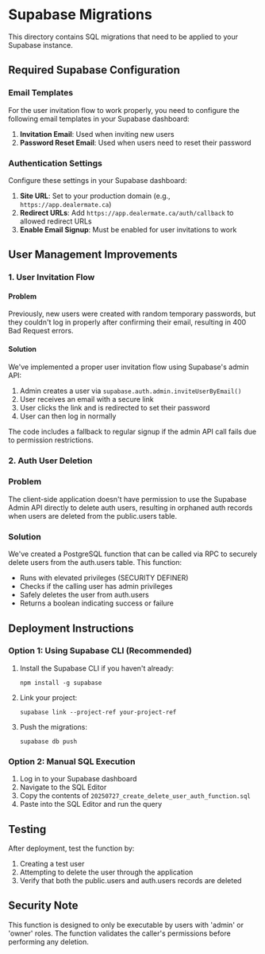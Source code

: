 # Supabase Migrations

This directory contains SQL migrations that need to be applied to your Supabase instance.

## Required Supabase Configuration

### Email Templates
For the user invitation flow to work properly, you need to configure the following email templates in your Supabase dashboard:

1. **Invitation Email**: Used when inviting new users
2. **Password Reset Email**: Used when users need to reset their password

### Authentication Settings
Configure these settings in your Supabase dashboard:

1. **Site URL**: Set to your production domain (e.g., `https://app.dealermate.ca`)
2. **Redirect URLs**: Add `https://app.dealermate.ca/auth/callback` to allowed redirect URLs
3. **Enable Email Signup**: Must be enabled for user invitations to work

## User Management Improvements

### 1. User Invitation Flow

#### Problem
Previously, new users were created with random temporary passwords, but they couldn't log in properly after confirming their email, resulting in 400 Bad Request errors.

#### Solution
We've implemented a proper user invitation flow using Supabase's admin API:

1. Admin creates a user via `supabase.auth.admin.inviteUserByEmail()`
2. User receives an email with a secure link
3. User clicks the link and is redirected to set their password
4. User can then log in normally

The code includes a fallback to regular signup if the admin API call fails due to permission restrictions.

### 2. Auth User Deletion

### Problem
The client-side application doesn't have permission to use the Supabase Admin API directly to delete auth users, resulting in orphaned auth records when users are deleted from the public.users table.

### Solution
We've created a PostgreSQL function that can be called via RPC to securely delete users from the auth.users table. This function:
- Runs with elevated privileges (SECURITY DEFINER)
- Checks if the calling user has admin privileges
- Safely deletes the user from auth.users
- Returns a boolean indicating success or failure

## Deployment Instructions

### Option 1: Using Supabase CLI (Recommended)
1. Install the Supabase CLI if you haven't already:
   ```
   npm install -g supabase
   ```

2. Link your project:
   ```
   supabase link --project-ref your-project-ref
   ```

3. Push the migrations:
   ```
   supabase db push
   ```

### Option 2: Manual SQL Execution
1. Log in to your Supabase dashboard
2. Navigate to the SQL Editor
3. Copy the contents of `20250727_create_delete_user_auth_function.sql`
4. Paste into the SQL Editor and run the query

## Testing
After deployment, test the function by:
1. Creating a test user
2. Attempting to delete the user through the application
3. Verify that both the public.users and auth.users records are deleted

## Security Note
This function is designed to only be executable by users with 'admin' or 'owner' roles. The function validates the caller's permissions before performing any deletion.
